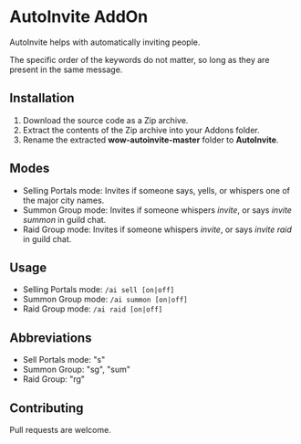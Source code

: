 # AutoInvite AddOn

AutoInvite helps with automatically inviting people.

The specific order of the keywords do not matter, so long as they are present in the same message.

## Installation

1. Download the source code as a Zip archive.
2. Extract the contents of the Zip archive into your Addons folder.
3. Rename the extracted **wow-autoinvite-master** folder to **AutoInvite**.

## Modes

- Selling Portals mode: Invites if someone says, yells, or whispers one of the major city names.
- Summon Group mode: Invites if someone whispers *invite*, or says *invite summon* in guild chat.
- Raid Group mode: Invites if someone whispers *invite*, or says *invite raid* in guild chat.

## Usage

- Selling Portals mode:  ```/ai sell [on|off]```
- Summon Group mode:  ```/ai summon [on|off]```
- Raid Group mode:  ```/ai raid [on|off]```

## Abbreviations

- Sell Portals mode: "s"
- Summon Group: "sg", "sum"
- Raid Group: "rg"

## Contributing

Pull requests are welcome.
